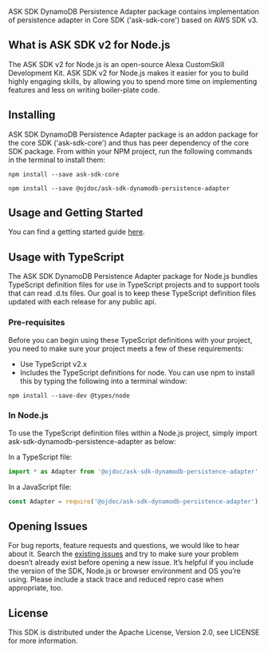 ASK SDK DynamoDB Persistence Adapter package contains implementation of persistence adapter in Core SDK ('ask-sdk-core') based on AWS SDK v3.

## What is ASK SDK v2 for Node.js

The ASK SDK v2 for Node.js is an open-source Alexa CustomSkill Development Kit. ASK SDK v2 for Node.js makes it easier for you to build highly engaging skills, by allowing you to spend more time on implementing features and less on writing boiler-plate code.

## Installing
ASK SDK DynamoDB Persistence Adapter package is an addon package for the core SDK ('ask-sdk-core') and thus has peer dependency of the core SDK package. From within your NPM project, run the following commands in the terminal to install them:

```
npm install --save ask-sdk-core
```

```
npm install --save @ojdoc/ask-sdk-dynamodb-persistence-adapter
```

## Usage and Getting Started

You can find a getting started guide [here](https://developer.amazon.com/docs/alexa-skills-kit-sdk-for-nodejs/manage-attributes.html#dynamodbpersistenceadapter).

## Usage with TypeScript
The ASK SDK DynamoDB Persistence Adapter package for Node.js bundles TypeScript definition files for use in TypeScript projects and to support tools that can read .d.ts files. Our goal is to keep these TypeScript definition files updated with each release for any public api.

### Pre-requisites
Before you can begin using these TypeScript definitions with your project, you need to make sure your project meets a few of these requirements:
- Use TypeScript v2.x
- Includes the TypeScript definitions for node. You can use npm to install this by typing the following into a terminal window:

```
npm install --save-dev @types/node
```

### In Node.js
To use the TypeScript definition files within a Node.js project, simply import ask-sdk-dynamodb-persistence-adapter as below:

In a TypeScript file:

```typescript
import * as Adapter from '@ojdoc/ask-sdk-dynamodb-persistence-adapter';
```

In a JavaScript file:

```javascript
const Adapter = require('@ojdoc/ask-sdk-dynamodb-persistence-adapter');
```

## Opening Issues
For bug reports, feature requests and questions, we would like to hear about it. Search the [existing issues](https://github.com/cquenum/ask-sdk-dynamodb-persistence-adapter/issues) and try to make sure your problem doesn’t already exist before opening a new issue. It’s helpful if you include the version of the SDK, Node.js or browser environment and OS you’re using. Please include a stack trace and reduced repro case when appropriate, too. 

## License
This SDK is distributed under the Apache License, Version 2.0, see LICENSE for more information.

